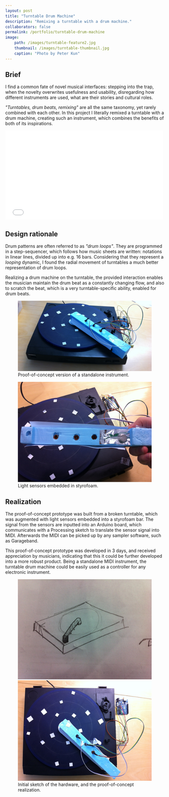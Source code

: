 ```yaml
---
layout: post
title: "Turntable Drum Machine"
description: "Remixing a turntable with a drum machine."
collaborators: false
permalink: /portfolio/turntable-drum-machine
image:
    path: /images/turntable-feature2.jpg
    thumbnail: /images/turntable-thumbnail.jpg
    caption: "Photo by Peter Kun"
---
```


<!-- ---
layout: post
title: "Turntable Drummachine"
description: "Remixing a turntable with a drum machine."
category: portfolio
tags: [arduino, interaction design, generative music]
image:
  feature: turntable-feature2.jpg
  homepage: turntable-thumbnail.jpg
homepage: true
comments: false
collaborators: false
--- -->

## Brief
I find a common fate of novel musical interfaces: stepping into the trap, when the novelty overwrites usefulness and usability, disregarding how different instruments are used, what are their stories and cultural roles.

*"Turntables, drum beats, remixing"* are all the same taxonomy, yet rarely combined with each other. In this project I literally remixed a turntable with a drum machine, creating such an instrument, which combines the benefits of both of its inspirations.

<iframe src="//player.vimeo.com/video/30322545" width="500" height="281" frameborder="0" webkitallowfullscreen mozallowfullscreen allowfullscreen></iframe>

## Design rationale
Drum patterns are often referred to as *"drum loops"*. They are programmed in a step-sequencer, which follows how music sheets are written: notations in linear lines, divided up into e.g. 16 bars. Considering that they represent a *looping* dynamic, I found the radial movement of turntables a much better representation of drum loops. 

Realizing a drum machine on the turntable, the provided interaction enables the musician maintain the drum beat as a constantly changing flow, and also to scratch the beat, which is a very turntable-specific ability, enabled for drum beats.

<figure>
	<a href="/images/turntable-feature.jpg"><img src="/images/turntable-feature.jpg"></a><figcaption>Proof-of-concept version of a standalone instrument.</figcaption>
</figure>

<figure>
	<a href="/images/turntable-sensors.jpg"><img src="/images/turntable-sensors.jpg"></a><figcaption>Light sensors embedded in styrofoam.</figcaption>
</figure>

## Realization
The proof-of-concept prototype was built from a broken turntable, which was augmented with light sensors embedded into a styrofoam bar. The signal from the sensors are inputted into an Arduino board, which communicates with a Processing sketch to translate the sensor signal into MIDI. Afterwards the MIDI can be picked up by any sampler software, such as Garageband. 

This proof-of-concept prototype was developed in 3 days, and received appreciation by musicians, indicating that this it could be further developed into a more robust product. Being a standalone MIDI instrument, the turntable drum machine could be easily used as a controller for any electronic instrument.

<figure class="half">
	<a href="/images/turntable-sketch.jpg"><img src="/images/turntable-sketch.jpg"></a>
	<a href="/images/turntable-topview.jpg"><img src="/images/turntable-topview.jpg"></a>
	<figcaption>Initial sketch of the hardware, and the proof-of-concept realization.</figcaption>
</figure>
